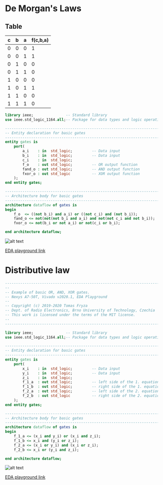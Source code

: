 # De Morgan's Laws

## Table

c | b | a | f(c,b,a)
------------ | ------------- | ------------- | -------------
0 | 0 | 0 | 1
0 | 0 | 1 | 1
0 | 1 | 0 | 0
0 | 1 | 1 | 0
1 | 0 | 0 | 0
1 | 0 | 1 | 1
1 | 1 | 0 | 0
1 | 1 | 1 | 0

 
``` vhdl
library ieee;               -- Standard library
use ieee.std_logic_1164.all;-- Package for data types and logic operations

------------------------------------------------------------------------
-- Entity declaration for basic gates
------------------------------------------------------------------------
entity gates is
    port(
        a_i    : in  std_logic;         -- Data input
        b_i    : in  std_logic;         -- Data input
        c_i    : in  std_logic;
        f_o    : out std_logic;         -- OR output function
        fand_o : out std_logic;         -- AND output function
        fxor_o : out std_logic          -- XOR output function
    );
end entity gates;

------------------------------------------------------------------------
-- Architecture body for basic gates
------------------------------------------------------------------------
architecture dataflow of gates is
begin
    f_o  <= ((not b_i) and a_i) or ((not c_i) and (not b_i));
    fand_o <= not(not(not b_i and a_i) and not(not c_i and not b_i));
    fxor_o <= not(b_i or not a_i) or not(c_i or b_i);

end architecture dataflow;
```

![alt text](Digital-electronics-1/Labs/01-gates/Screenshots/DeMorgan.png "DeMorgan.png")

[EDA playground link](https://www.edaplayground.com/x/8LxB)


# Distributive law


``` vhdl
------------------------------------------------------------------------
--
-- Example of basic OR, AND, XOR gates.
-- Nexys A7-50T, Vivado v2020.1, EDA Playground
--
-- Copyright (c) 2019-2020 Tomas Fryza
-- Dept. of Radio Electronics, Brno University of Technology, Czechia
-- This work is licensed under the terms of the MIT license.
--
------------------------------------------------------------------------

library ieee;               -- Standard library
use ieee.std_logic_1164.all;-- Package for data types and logic operations

------------------------------------------------------------------------
-- Entity declaration for basic gates
------------------------------------------------------------------------
entity gates is
    port(
        x_i    : in  std_logic;         -- Data input
        y_i    : in  std_logic;         -- Data input
        z_i    : in  std_logic;
        f_1_a  : out std_logic;         -- left side of the 1. equation
        f_1_b  : out std_logic;         -- right side of the 1. equation
        f_2_a  : out std_logic;         -- left side of the 2. equation
        f_2_b  : out std_logic			-- right side of the 2. equation
    );
end entity gates;

------------------------------------------------------------------------
-- Architecture body for basic gates
------------------------------------------------------------------------
architecture dataflow of gates is
begin
    f_1_a <= (x_i and y_i) or (x_i and z_i);
    f_1_b <= x_i and (y_i or z_i);
    f_2_a <= (x_i or y_i) and (x_i or z_i);
    f_2_b <= x_i or (y_i and z_i);

end architecture dataflow;
```
![alt text](Digital-electronics-1/Labs/01-gates/Screenshots/Distrib.png "Distrib.png")

[EDA playground link](https://www.edaplayground.com/x/TCJ6)



